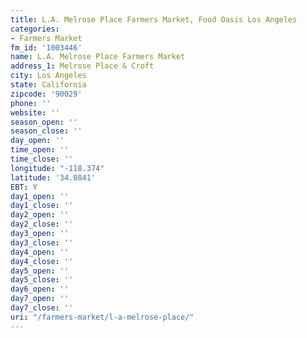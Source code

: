 ```yaml
---
title: L.A. Melrose Place Farmers Market, Food Oasis Los Angeles
categories:
- Farmers Market
fm_id: '1003446'
name: L.A. Melrose Place Farmers Market
address_1: Melrose Place & Croft
city: Los Angeles
state: California
zipcode: '90029'
phone: ''
website: ''
season_open: ''
season_close: ''
day_open: ''
time_open: ''
time_close: ''
longitude: "-118.374"
latitude: '34.0841'
EBT: Y
day1_open: ''
day1_close: ''
day2_open: ''
day2_close: ''
day3_open: ''
day3_close: ''
day4_open: ''
day4_close: ''
day5_open: ''
day5_close: ''
day6_open: ''
day7_open: ''
day7_close: ''
uri: "/farmers-market/l-a-melrose-place/"
---
```


